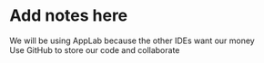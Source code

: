 # Add notes here  
We will be using AppLab because the other IDEs want our money  
Use GitHub to store our code and collaborate  
